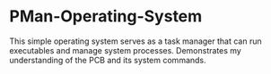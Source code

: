 # PMan-Operating-System
This simple operating system serves as a task manager that can run executables and manage system processes. Demonstrates my understanding of the PCB and its system commands.
